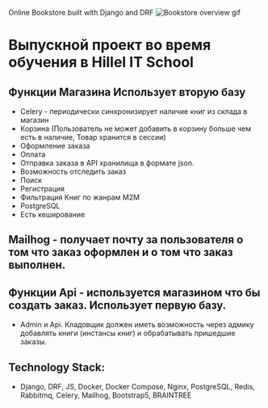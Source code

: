 Online Bookstore built with Django and DRF
![Bookstore overview gif](readster.gif)

# Выпускной проект во время обучения в Hillel IT School

## Функции Магазина Использует вторую базу
* Celery - периодически синхронизирует наличие книг из склада в магазин
* Корзина (Пользователь не может добавить в корзину больше чем есть в наличие, Товар хранится в сессии)
* Оформление заказа
* Оплата
* Отправка заказа в API хранилища в формате json.
* Возможность отследить заказ
* Поиск
* Регистрация
* Фильтрация Книг по жанрам M2M
* PostgreSQL 
* Есть кеширование

## Mailhog - получает почту за пользователя о том что заказ оформлен и о том что заказ выполнен.

## Функции Api - используется магазином что бы создать заказ. Использует первую базу.
* Admin и Api. Кладовщик должен иметь возможность через адмику добавлять книги (инстансы книг) и обрабатывать пришедшие заказы. 
  

## Technology Stack:
* Django, DRF, JS, Docker, Docker Compose, Nginx, PostgreSQL, Redis, Rabbitmq, Celery, Mailhog, Bootstrap5, BRAINTREE

